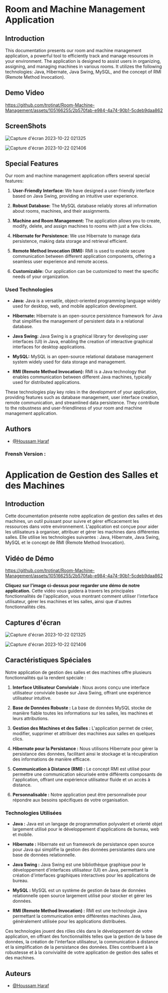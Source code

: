 # Room and Machine Management Application

## Introduction

This documentation presents our room and machine management application, a powerful tool to efficiently track and manage resources in your environment. The application is designed to assist users in organizing, assigning, and managing machines in various rooms. It utilizes the following technologies: Java, Hibernate, Java Swing, MySQL, and the concept of RMI (Remote Method Invocation).

## Demo Video

https://github.com/trotinat/Room-Machine-Management/assets/105166255/2b570fab-e984-4a74-90b1-5cdeb9daa862

## ScreenShots 

![Capture d'écran 2023-10-22 021325](https://github.com/trotinat/Room-Machine-Management/assets/105166255/376be415-2689-4a38-8183-beb784e37833)

![Capture d'écran 2023-10-22 021406](https://github.com/trotinat/Room-Machine-Management/assets/105166255/73518a35-fbb8-4eb3-b8ea-3825c741ad2b)

## Special Features

Our room and machine management application offers several special features:

1. **User-Friendly Interface:** We have designed a user-friendly interface based on Java Swing, providing an intuitive user experience.

2. **Robust Database:** The MySQL database reliably stores all information about rooms, machines, and their assignments.

3. **Machine and Room Management:** The application allows you to create, modify, delete, and assign machines to rooms with just a few clicks.

4. **Hibernate for Persistence:** We use Hibernate to manage data persistence, making data storage and retrieval efficient.

5. **Remote Method Invocation (RMI):** RMI is used to enable secure communication between different application components, offering a seamless user experience and remote access.

6. **Customizable:** Our application can be customized to meet the specific needs of your organization.

### Used Technologies

- **Java:** Java is a versatile, object-oriented programming language widely used for desktop, web, and mobile application development.

- **Hibernate:** Hibernate is an open-source persistence framework for Java that simplifies the management of persistent data in a relational database.

- **Java Swing:** Java Swing is a graphical library for developing user interfaces (UI) in Java, enabling the creation of interactive graphical interfaces for desktop applications.

- **MySQL:** MySQL is an open-source relational database management system widely used for data storage and management.

- **RMI (Remote Method Invocation):** RMI is a Java technology that enables communication between different Java machines, typically used for distributed applications.

These technologies play key roles in the development of your application, providing features such as database management, user interface creation, remote communication, and streamlined data persistence. They contribute to the robustness and user-friendliness of your room and machine management application.


## Authors

- [@Houssam Haraf](https://github.com/trotinat)

### Frensh Version :

# Application de Gestion des Salles et des Machines

## Introduction

Cette documentation présente notre application de gestion des salles et des machines, un outil puissant pour suivre et gérer efficacement les ressources dans votre environnement. L'application est conçue pour aider les utilisateurs à organiser, attribuer et gérer les machines dans différentes salles. Elle utilise les technologies suivantes : Java, Hibernate, Java Swing, MySQL et le concept de RMI (Remote Method Invocation).

## Vidéo de Démo

https://github.com/trotinat/Room-Machine-Management/assets/105166255/2b570fab-e984-4a74-90b1-5cdeb9daa862

**Cliquez sur l'image ci-dessus pour regarder une démo de notre application.** Cette vidéo vous guidera à travers les principales fonctionnalités de l'application, vous montrant comment utiliser l'interface utilisateur, gérer les machines et les salles, ainsi que d'autres fonctionnalités clés.

## Captures d'écran

![Capture d'écran 2023-10-22 021325](https://github.com/trotinat/Room-Machine-Management/assets/105166255/376be415-2689-4a38-8183-beb784e37833)

![Capture d'écran 2023-10-22 021406](https://github.com/trotinat/Room-Machine-Management/assets/105166255/73518a35-fbb8-4eb3-b8ea-3825c741ad2b)

## Caractéristiques Spéciales

Notre application de gestion des salles et des machines offre plusieurs fonctionnalités qui la rendent spéciale :

1. **Interface Utilisateur Conviviale :** Nous avons conçu une interface utilisateur conviviale basée sur Java Swing, offrant une expérience utilisateur intuitive.

2. **Base de Données Robuste :** La base de données MySQL stocke de manière fiable toutes les informations sur les salles, les machines et leurs attributions.

3. **Gestion des Machines et des Salles :** L'application permet de créer, modifier, supprimer et attribuer des machines aux salles en quelques clics.

4. **Hibernate pour la Persistance :** Nous utilisons Hibernate pour gérer la persistance des données, facilitant ainsi le stockage et la récupération des informations de manière efficace.

5. **Communication à Distance (RMI) :** Le concept RMI est utilisé pour permettre une communication sécurisée entre différents composants de l'application, offrant une expérience utilisateur fluide et un accès à distance.

6. **Personnalisable :** Notre application peut être personnalisée pour répondre aux besoins spécifiques de votre organisation.

### Technologies Utilisées

- **Java :** Java est un langage de programmation polyvalent et orienté objet largement utilisé pour le développement d'applications de bureau, web et mobile.

- **Hibernate :** Hibernate est un framework de persistance open source pour Java qui simplifie la gestion des données persistantes dans une base de données relationnelle.

- **Java Swing :** Java Swing est une bibliothèque graphique pour le développement d'interfaces utilisateur (UI) en Java, permettant la création d'interfaces graphiques interactives pour les applications de bureau.

- **MySQL :** MySQL est un système de gestion de base de données relationnelle open source largement utilisé pour stocker et gérer les données.

- **RMI (Remote Method Invocation) :** RMI est une technologie Java permettant la communication entre différentes machines Java, généralement utilisée pour les applications distribuées.

Ces technologies jouent des rôles clés dans le développement de votre application, en offrant des fonctionnalités telles que la gestion de la base de données, la création de l'interface utilisateur, la communication à distance et la simplification de la persistance des données. Elles contribuent à la robustesse et à la convivialité de votre application de gestion des salles et des machines.

## Auteurs

- [@Houssam Haraf](https://github.com/trotinat)

